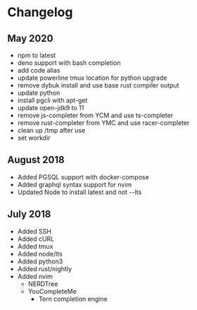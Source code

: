 # Changelog

## May 2020
- npm to latest
- deno support with bash completion
- add code alias
- update powerline tmux location for python upgrade
- remove dybuk install and use base rust compiler output
- update python
- install pgcli with apt-get
- update open-jdk9 to 11
- remove js-completer from YCM and use ts-completer
- remove rust-completer from YMC and use racer-completer
- clean up /tmp after use
- set workdir

## August 2018
- Added PGSQL support with docker-compose
- Added graphql syntax support for nvim
- Updated Node to install latest and not --lts

## July 2018
- Added SSH
- Added cURL
- Added tmux
- Added node/lts
- Added python3
- Added rust/nightly
- Added nvim
	-	NERDTree
	-	YouCompleteMe
		-	Tern completion engine

